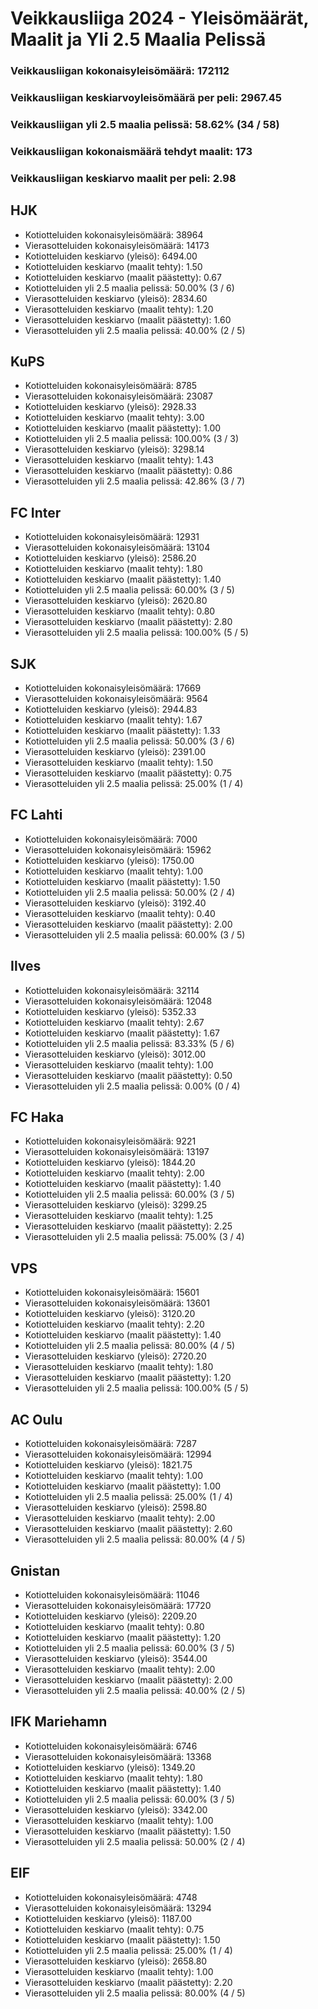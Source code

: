 # Veikkausliiga 2024 - Yleisömäärät, Maalit ja Yli 2.5 Maalia Pelissä

### Veikkausliigan kokonaisyleisömäärä: 172112
### Veikkausliigan keskiarvoyleisömäärä per peli: 2967.45
### Veikkausliigan yli 2.5 maalia pelissä: 58.62% (34 / 58)
### Veikkausliigan kokonaismäärä tehdyt maalit: 173
### Veikkausliigan keskiarvo maalit per peli: 2.98

## HJK
- Kotiotteluiden kokonaisyleisömäärä: 38964
- Vierasotteluiden kokonaisyleisömäärä: 14173
- Kotiotteluiden keskiarvo (yleisö): 6494.00
- Kotiotteluiden keskiarvo (maalit tehty): 1.50
- Kotiotteluiden keskiarvo (maalit päästetty): 0.67
- Kotiotteluiden yli 2.5 maalia pelissä: 50.00% (3 / 6)
- Vierasotteluiden keskiarvo (yleisö): 2834.60
- Vierasotteluiden keskiarvo (maalit tehty): 1.20
- Vierasotteluiden keskiarvo (maalit päästetty): 1.60
- Vierasotteluiden yli 2.5 maalia pelissä: 40.00% (2 / 5)

## KuPS
- Kotiotteluiden kokonaisyleisömäärä: 8785
- Vierasotteluiden kokonaisyleisömäärä: 23087
- Kotiotteluiden keskiarvo (yleisö): 2928.33
- Kotiotteluiden keskiarvo (maalit tehty): 3.00
- Kotiotteluiden keskiarvo (maalit päästetty): 1.00
- Kotiotteluiden yli 2.5 maalia pelissä: 100.00% (3 / 3)
- Vierasotteluiden keskiarvo (yleisö): 3298.14
- Vierasotteluiden keskiarvo (maalit tehty): 1.43
- Vierasotteluiden keskiarvo (maalit päästetty): 0.86
- Vierasotteluiden yli 2.5 maalia pelissä: 42.86% (3 / 7)

## FC Inter
- Kotiotteluiden kokonaisyleisömäärä: 12931
- Vierasotteluiden kokonaisyleisömäärä: 13104
- Kotiotteluiden keskiarvo (yleisö): 2586.20
- Kotiotteluiden keskiarvo (maalit tehty): 1.80
- Kotiotteluiden keskiarvo (maalit päästetty): 1.40
- Kotiotteluiden yli 2.5 maalia pelissä: 60.00% (3 / 5)
- Vierasotteluiden keskiarvo (yleisö): 2620.80
- Vierasotteluiden keskiarvo (maalit tehty): 0.80
- Vierasotteluiden keskiarvo (maalit päästetty): 2.80
- Vierasotteluiden yli 2.5 maalia pelissä: 100.00% (5 / 5)

## SJK
- Kotiotteluiden kokonaisyleisömäärä: 17669
- Vierasotteluiden kokonaisyleisömäärä: 9564
- Kotiotteluiden keskiarvo (yleisö): 2944.83
- Kotiotteluiden keskiarvo (maalit tehty): 1.67
- Kotiotteluiden keskiarvo (maalit päästetty): 1.33
- Kotiotteluiden yli 2.5 maalia pelissä: 50.00% (3 / 6)
- Vierasotteluiden keskiarvo (yleisö): 2391.00
- Vierasotteluiden keskiarvo (maalit tehty): 1.50
- Vierasotteluiden keskiarvo (maalit päästetty): 0.75
- Vierasotteluiden yli 2.5 maalia pelissä: 25.00% (1 / 4)

## FC Lahti
- Kotiotteluiden kokonaisyleisömäärä: 7000
- Vierasotteluiden kokonaisyleisömäärä: 15962
- Kotiotteluiden keskiarvo (yleisö): 1750.00
- Kotiotteluiden keskiarvo (maalit tehty): 1.00
- Kotiotteluiden keskiarvo (maalit päästetty): 1.50
- Kotiotteluiden yli 2.5 maalia pelissä: 50.00% (2 / 4)
- Vierasotteluiden keskiarvo (yleisö): 3192.40
- Vierasotteluiden keskiarvo (maalit tehty): 0.40
- Vierasotteluiden keskiarvo (maalit päästetty): 2.00
- Vierasotteluiden yli 2.5 maalia pelissä: 60.00% (3 / 5)

## Ilves
- Kotiotteluiden kokonaisyleisömäärä: 32114
- Vierasotteluiden kokonaisyleisömäärä: 12048
- Kotiotteluiden keskiarvo (yleisö): 5352.33
- Kotiotteluiden keskiarvo (maalit tehty): 2.67
- Kotiotteluiden keskiarvo (maalit päästetty): 1.67
- Kotiotteluiden yli 2.5 maalia pelissä: 83.33% (5 / 6)
- Vierasotteluiden keskiarvo (yleisö): 3012.00
- Vierasotteluiden keskiarvo (maalit tehty): 1.00
- Vierasotteluiden keskiarvo (maalit päästetty): 0.50
- Vierasotteluiden yli 2.5 maalia pelissä: 0.00% (0 / 4)

## FC Haka
- Kotiotteluiden kokonaisyleisömäärä: 9221
- Vierasotteluiden kokonaisyleisömäärä: 13197
- Kotiotteluiden keskiarvo (yleisö): 1844.20
- Kotiotteluiden keskiarvo (maalit tehty): 2.00
- Kotiotteluiden keskiarvo (maalit päästetty): 1.40
- Kotiotteluiden yli 2.5 maalia pelissä: 60.00% (3 / 5)
- Vierasotteluiden keskiarvo (yleisö): 3299.25
- Vierasotteluiden keskiarvo (maalit tehty): 1.25
- Vierasotteluiden keskiarvo (maalit päästetty): 2.25
- Vierasotteluiden yli 2.5 maalia pelissä: 75.00% (3 / 4)

## VPS
- Kotiotteluiden kokonaisyleisömäärä: 15601
- Vierasotteluiden kokonaisyleisömäärä: 13601
- Kotiotteluiden keskiarvo (yleisö): 3120.20
- Kotiotteluiden keskiarvo (maalit tehty): 2.20
- Kotiotteluiden keskiarvo (maalit päästetty): 1.40
- Kotiotteluiden yli 2.5 maalia pelissä: 80.00% (4 / 5)
- Vierasotteluiden keskiarvo (yleisö): 2720.20
- Vierasotteluiden keskiarvo (maalit tehty): 1.80
- Vierasotteluiden keskiarvo (maalit päästetty): 1.20
- Vierasotteluiden yli 2.5 maalia pelissä: 100.00% (5 / 5)

## AC Oulu
- Kotiotteluiden kokonaisyleisömäärä: 7287
- Vierasotteluiden kokonaisyleisömäärä: 12994
- Kotiotteluiden keskiarvo (yleisö): 1821.75
- Kotiotteluiden keskiarvo (maalit tehty): 1.00
- Kotiotteluiden keskiarvo (maalit päästetty): 1.00
- Kotiotteluiden yli 2.5 maalia pelissä: 25.00% (1 / 4)
- Vierasotteluiden keskiarvo (yleisö): 2598.80
- Vierasotteluiden keskiarvo (maalit tehty): 2.00
- Vierasotteluiden keskiarvo (maalit päästetty): 2.60
- Vierasotteluiden yli 2.5 maalia pelissä: 80.00% (4 / 5)

## Gnistan
- Kotiotteluiden kokonaisyleisömäärä: 11046
- Vierasotteluiden kokonaisyleisömäärä: 17720
- Kotiotteluiden keskiarvo (yleisö): 2209.20
- Kotiotteluiden keskiarvo (maalit tehty): 0.80
- Kotiotteluiden keskiarvo (maalit päästetty): 1.20
- Kotiotteluiden yli 2.5 maalia pelissä: 60.00% (3 / 5)
- Vierasotteluiden keskiarvo (yleisö): 3544.00
- Vierasotteluiden keskiarvo (maalit tehty): 2.00
- Vierasotteluiden keskiarvo (maalit päästetty): 2.00
- Vierasotteluiden yli 2.5 maalia pelissä: 40.00% (2 / 5)

## IFK Mariehamn
- Kotiotteluiden kokonaisyleisömäärä: 6746
- Vierasotteluiden kokonaisyleisömäärä: 13368
- Kotiotteluiden keskiarvo (yleisö): 1349.20
- Kotiotteluiden keskiarvo (maalit tehty): 1.80
- Kotiotteluiden keskiarvo (maalit päästetty): 1.40
- Kotiotteluiden yli 2.5 maalia pelissä: 60.00% (3 / 5)
- Vierasotteluiden keskiarvo (yleisö): 3342.00
- Vierasotteluiden keskiarvo (maalit tehty): 1.00
- Vierasotteluiden keskiarvo (maalit päästetty): 1.50
- Vierasotteluiden yli 2.5 maalia pelissä: 50.00% (2 / 4)

## EIF
- Kotiotteluiden kokonaisyleisömäärä: 4748
- Vierasotteluiden kokonaisyleisömäärä: 13294
- Kotiotteluiden keskiarvo (yleisö): 1187.00
- Kotiotteluiden keskiarvo (maalit tehty): 0.75
- Kotiotteluiden keskiarvo (maalit päästetty): 1.50
- Kotiotteluiden yli 2.5 maalia pelissä: 25.00% (1 / 4)
- Vierasotteluiden keskiarvo (yleisö): 2658.80
- Vierasotteluiden keskiarvo (maalit tehty): 1.00
- Vierasotteluiden keskiarvo (maalit päästetty): 2.20
- Vierasotteluiden yli 2.5 maalia pelissä: 80.00% (4 / 5)

